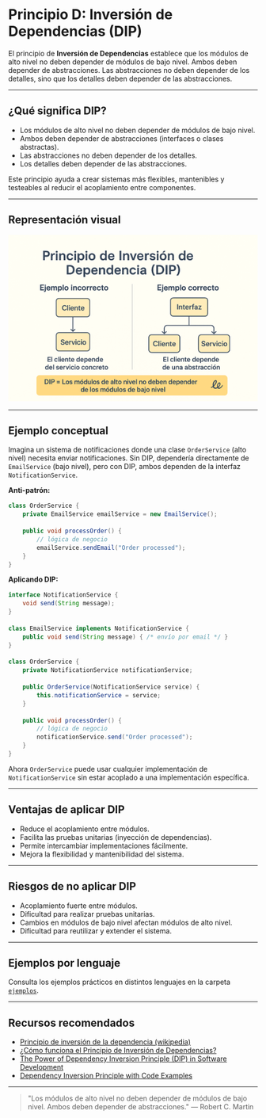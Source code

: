 # Principio D: Inversión de Dependencias (DIP)

El principio de **Inversión de Dependencias** establece que los módulos de alto nivel no deben depender de módulos de bajo nivel. Ambos deben depender de abstracciones. Las abstracciones no deben depender de los detalles, sino que los detalles deben depender de las abstracciones.

---

## ¿Qué significa DIP?

- Los módulos de alto nivel no deben depender de módulos de bajo nivel.
- Ambos deben depender de abstracciones (interfaces o clases abstractas).
- Las abstracciones no deben depender de los detalles.
- Los detalles deben depender de las abstracciones.

Este principio ayuda a crear sistemas más flexibles, mantenibles y testeables al reducir el acoplamiento entre componentes.

---

## Representación visual

![Principio de Inversión de Dependencias](../../src/solid/d/d.png)

---

## Ejemplo conceptual

Imagina un sistema de notificaciones donde una clase `OrderService` (alto nivel) necesita enviar notificaciones. Sin DIP, dependería directamente de `EmailService` (bajo nivel), pero con DIP, ambos dependen de la interfaz `NotificationService`.

**Anti-patrón:**
```java
class OrderService {
    private EmailService emailService = new EmailService();
    
    public void processOrder() {
        // lógica de negocio
        emailService.sendEmail("Order processed");
    }
}
```

**Aplicando DIP:**
```java
interface NotificationService {
    void send(String message);
}

class EmailService implements NotificationService {
    public void send(String message) { /* envío por email */ }
}

class OrderService {
    private NotificationService notificationService;
    
    public OrderService(NotificationService service) {
        this.notificationService = service;
    }
    
    public void processOrder() {
        // lógica de negocio
        notificationService.send("Order processed");
    }
}
```

Ahora `OrderService` puede usar cualquier implementación de `NotificationService` sin estar acoplado a una implementación específica.

---

## Ventajas de aplicar DIP

- Reduce el acoplamiento entre módulos.
- Facilita las pruebas unitarias (inyección de dependencias).
- Permite intercambiar implementaciones fácilmente.
- Mejora la flexibilidad y mantenibilidad del sistema.

---

## Riesgos de no aplicar DIP

- Acoplamiento fuerte entre módulos.
- Dificultad para realizar pruebas unitarias.
- Cambios en módulos de bajo nivel afectan módulos de alto nivel.
- Dificultad para reutilizar y extender el sistema.

---

## Ejemplos por lenguaje

Consulta los ejemplos prácticos en distintos lenguajes en la carpeta [`ejemplos`](./ejemplos/README.md).

---

## Recursos recomendados

- [Principio de inversión de la dependencia (wikipedia)](https://es.wikipedia.org/wiki/Principio_de_inversi%C3%B3n_de_la_dependencia)
- [¿Cómo funciona el Principio de Inversión de Dependencias?](https://keepcoding.io/blog/principio-de-inversion-de-dependencias/)
- [The Power of Dependency Inversion Principle (DIP) in Software Development](https://dev.to/tkarropoulos/the-power-of-dependency-inversion-principle-dip-in-software-development-4klk)
- [Dependency Inversion Principle with Code Examples](https://stackify.com/dependency-inversion-principle/)

---

> "Los módulos de alto nivel no deben depender de módulos de bajo nivel. Ambos deben depender de abstracciones." — Robert C. Martin
